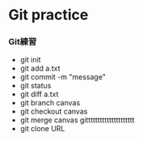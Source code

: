 # Git practice

### Git練習

- git init   
- git add a.txt
- git commit -m "message"
- git status
- git diff a.txt
- git branch canvas
- git checkout canvas
- git merge canvas
gittttttttttttttttttttt
- git clone URL
